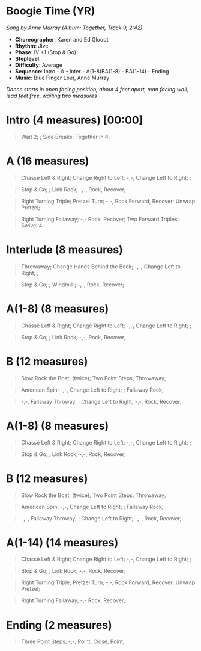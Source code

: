 # Boogie Time (YR)
*Song by Anne Murray (Album: Together, Track 9, 2:42)*

* **Choreographer**: Karen and Ed Gloodt
* **Rhythm**: Jive
* **Phase**: IV +1 (Stop & Go)
* **Steplevel**:
* **Difficulty**: Average
* **Sequence**: Intro - A - Inter - A(1-8)BA(1-8) - BA(1-14) - Ending
* **Music**: Blue Finger Lour, Anne Murray

*Dance starts in open facing position, about 4 feet apart, man facing wall, lead feet free, waiting two measures*

# Intro (4 measures) [00:00]

> Wait 2; ; Side Breaks; Together in 4;

# A (16 measures)

> Chassé Left & Right; Change Right to Left; -,-, Change Left to Right; ;

> Stop & Go; ; Link Rock; -,-, Rock, Recover;

> Right Turning Triple; Pretzel Turn; -,-, Rock Forward, Recover; Unwrap Pretzel;

> Right Turning Fallaway; -,- Rock, Recover; Two Forward Triples; Swivel 4;

# Interlude (8 measures)

> Throwaway; Change Hands Behind the Back; -,-, Change Left to Right; ;

> Stop & Go; ; Windmilll; -,-, Rock, Recover;

# A(1-8) (8 measures)

> Chassé Left & Right; Change Right to Left; -,-, Change Left to Right; ;

> Stop & Go; ; Link Rock; -,-, Rock, Recover;

# B (12 measures)

> Slow Rock the Boat; (twice); Two Point Steps; Throwaway;

> American Spin; -,-, Change Left to Right; ; Fallaway Rock;

> -,-, Fallaway Throway; ; Change Left to Right; -,-, Rock, Recover;

# A(1-8) (8 measures)

> Chassé Left & Right; Change Right to Left; -,-, Change Left to Right; ;

> Stop & Go; ; Link Rock; -,-, Rock, Recover;

# B (12 measures)

> Slow Rock the Boat; (twice); Two Point Steps; Throwaway;

> American Spin; -,-, Change Left to Right; ; Fallaway Rock;

> -,-, Fallaway Throway; ; Change Left to Right; -,-, Rock, Recover;

# A(1-14) (14 measures)

> Chassé Left & Right; Change Right to Left; -,-, Change Left to Right; ;

> Stop & Go; ; Link Rock; -,-, Rock, Recover;

> Right Turning Triple; Pretzel Turn; -,-, Rock Forward, Recover; Unwrap Pretzel;

> Right Turning Fallaway; -,- Rock, Recover;

# Ending (2 measures)

> Three Point Steps; -,-, Point, Close, Point;
